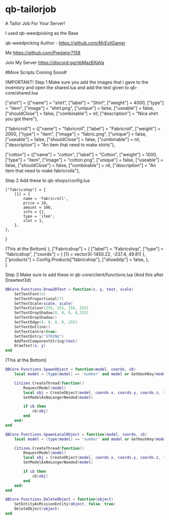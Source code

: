 # qb-tailorjob
A Tailor Job For Your Server!

I used qb-weedpicking as the Base

qb-weedpicking Author - 
https://github.com/MrEvilGamer

Me
https://github.com/Predator7158

Join My Server
https://discord.gg/nbMazBXaVa

#More Scripts Coming Soon#

!IMPORTANT!
Step 1
Make sure you add the images that i gave to the inventory and open the shared.lua and add the text given to
qb-core/shared.lua

["shirt"] 					 = {["name"] = "shirt", 					["label"] = "Shirt", 					["weight"] = 4000, 		["type"] = "item", 		["image"] = "shirt.png", 				["unique"] = false, 	["useable"] = false, 	["shouldClose"] = false,  ["combinable"] = nil,   ["description"] = "Nice shirt you got there"},

["fabricroll"] 					 = {["name"] = "fabricroll", 					["label"] = "Fabricroll", 				["weight"] = 2000, 		["type"] = "item", 		["image"] = "fabric.png", 				["unique"] = false, 	["useable"] = false, 	["shouldClose"] = false,  ["combinable"] = nil,   ["description"] = "An item that need to make shirts"},

["cotton"] 					 = {["name"] = "cotton", 					["label"] = "Cotton", 				        ["weight"] = 1000, 		["type"] = "item", 		["image"] = "cotton.png", 				["unique"] = false, 	["useable"] = false, 	["shouldClose"] = false,  ["combinable"] = nil,   ["description"] = "An item that need to make fabricrolls"},

Step 2
Add these to qb-shops/config.lua

    ["fabricshop"] = {
        [1] = {
            name = 'fabricroll',
            price = 10,
            amount = 100,
            info = {},
            type = 'item',
            slot = 1,
        },
    },        
}

(This at the Bottom)
},
    ["Fabricshop"] = {
        ["label"] = "Fabricshop",
        ["type"] = "fabricshop",
        ["coords"] = {
            [1] = vector3(-1450.22, -237.4, 49.81)
        },
        ["products"] = Config.Products["fabricshop"],
        ["showblip"] = false,
    },    
}

Step 3
Make sure to add these in qb-core/client/functions.lua
(And this after Drawtext3d) 

```lua
QBCore.Functions.Draw2DText = function(x, y, text, scale)
    SetTextFont(4)
    SetTextProportional(7)
    SetTextScale(scale, scale)
    SetTextColour(255, 255, 255, 255)
    SetTextDropShadow(0, 0, 0, 0,255)
    SetTextDropShadow()
    SetTextEdge(4, 0, 0, 0, 255)
    SetTextOutline()
    SetTextCentre(true)
    SetTextEntry("STRING")
    AddTextComponentString(text)
    DrawText(x, y)
end
```



(This at the Bottom)

```lua
QBCore.Functions.SpawnObject = function(model, coords, cb)
    local model = (type(model) == 'number' and model or GetHashKey(model))

    Citizen.CreateThread(function()
        RequestModel(model)
        local obj = CreateObject(model, coords.x, coords.y, coords.z, true, false, true)
        SetModelAsNoLongerNeeded(model)

        if cb then
            cb(obj)
        end
    end)
end
```
```lua
QBCore.Functions.SpawnLocalObject = function(model, coords, cb)
    local model = (type(model) == 'number' and model or GetHashKey(model))

    Citizen.CreateThread(function()
        RequestModel(model)
        local obj = CreateObject(model, coords.x, coords.y, coords.z, false, false, true)
        SetModelAsNoLongerNeeded(model)

        if cb then
            cb(obj)
        end
    end)
end
```
```lua
QBCore.Functions.DeleteObject = function(object)
    SetEntityAsMissionEntity(object, false, true)
    DeleteObject(object)
end
```
